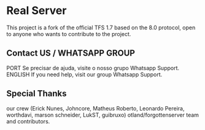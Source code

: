 # Real Server

This project is a fork of the official TFS 1.7 based on the 8.0 protocol, open to anyone who wants to contribute to the project.

## Contact US / WHATSAPP GROUP
PORT Se precisar de ajuda, visite o nosso grupo Whatsapp Support. ENGLISH If you need help, visit our group Whatsapp Support.

## Special Thanks
our crew (Erick Nunes, Johncore, Matheus Roberto, Leonardo Pereira, worthdavi, marson schneider, LukST, guibruxo)
otland/forgottenserver team and contributors.
